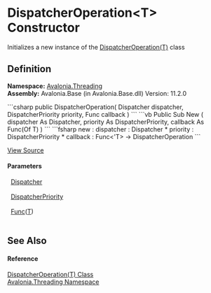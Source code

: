 # DispatcherOperation&lt;T&gt; Constructor


Initializes a new instance of the <a href="T_Avalonia_Threading_DispatcherOperation_1">DispatcherOperation(T)</a> class



## Definition
**Namespace:** <a href="N_Avalonia_Threading">Avalonia.Threading</a>  
**Assembly:** Avalonia.Base (in Avalonia.Base.dll) Version: 11.2.0

<Tabs groupId="api-code-preview">
<TabItem value="csharp" label="C#">
```csharp
public DispatcherOperation(
	Dispatcher dispatcher,
	DispatcherPriority priority,
	Func<T> callback
)
```
</TabItem>
<TabItem value="vb" label="VB">
```vb
Public Sub New ( 
	dispatcher As Dispatcher,
	priority As DispatcherPriority,
	callback As Func(Of T)
)
```
</TabItem>
<TabItem value="fsharp" label="F#">
```fsharp
new : 
        dispatcher : Dispatcher * 
        priority : DispatcherPriority * 
        callback : Func<'T> -> DispatcherOperation
```
</TabItem>
</Tabs>



<a href="https://github.com/AvaloniaUI/Avalonia/tree/master/src/Avalonia.Base/Threading/DispatcherOperation.cs#L332" title="View the source code">View Source</a>



#### Parameters
<dl><dt>  <a href="T_Avalonia_Threading_Dispatcher">Dispatcher</a></dt><dd> </dd><dt>  <a href="T_Avalonia_Threading_DispatcherPriority">DispatcherPriority</a></dt><dd> </dd><dt>  <a href="https://learn.microsoft.com/dotnet/api/system.func-1" target="_blank" rel="noopener noreferrer">Func</a>(<a href="T_Avalonia_Threading_DispatcherOperation_1">T</a>)</dt><dd> </dd></dl>

## See Also


#### Reference
<a href="T_Avalonia_Threading_DispatcherOperation_1">DispatcherOperation(T) Class</a>  
<a href="N_Avalonia_Threading">Avalonia.Threading Namespace</a>  

